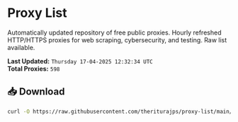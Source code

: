 # Proxy List

Automatically updated repository of free public proxies. Hourly refreshed HTTP/HTTPS proxies for web scraping, cybersecurity, and testing. Raw list available.

**Last Updated:** `Thursday 17-04-2025 12:32:34 UTC`  
**Total Proxies:** `598`

## 📥 Download
```bash
curl -O https://raw.githubusercontent.com/theriturajps/proxy-list/main/proxies.txt
